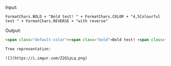 Input:

`FormatChars.BOLD + "Bold test! " + FormatChars.COLOR + "4,5Colourful text " + FormatChars.REVERSE + "with reverse"`

Output:

````html
<span class="default-color"><span class="bold">Bold test! <span class="color-4-5">Colourful text <span class="color-5-4">with reverse</span></span></span></span>

Tree representation:

![](https://i.imgur.com/Z2Q1yLq.png)
